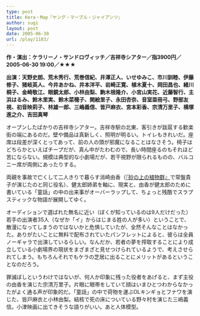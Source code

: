 ```yaml
---
type: post
title: Kera・Map『ヤング・マーブル・ジャイアンツ』
author: sugi
layout: post
date: 2005-06-30
url: /play/1183/
---
```

**作・演出：ケラリーノ・サンドロヴィッチ／吉祥寺シアター／指3900円／2005-06-30 19:00／★★★**

**出演：天野史朗、荒木秀行、荒巻信紀、井澤正人、いせゆみこ、市川訓睦、伊藤修子、猪岐英人、今井あかね、井本洋平、岩崎正寛、植木夏十、岡田昌也、緒川桐子、金崎敬江、眼鏡太郎、小林由梨、駒木根隆介、小宮山実花、近藤智行、主浜はるみ、鈴木里実、鈴木菜穂子、関絵里子、永田杏奈、音室亜冊弓、野部友視、初音映莉子、林雄一郎、三嶋義信、皆戸麻衣、宮本彩香、宗清万里子、横塚進之介、吉田真琴**

オープンしたばかりの吉祥寺シアター。吉祥寺駅の北東、客引きが跋扈する歓楽街の端にあるのだ。壁や備品は真新しく、照明が明るい。トイレもきれいだ。座席は段差が深くとってあって、前の人の頭が邪魔になることはなさそう。椅子はどちらかといえばチープだが、真ん中がたわむので、長い時間座るのもそれほど苦にならない。規模は典型的な小劇場だが、若干視野が限られるものの、バルコニー席が両側にあったりする。

両親を事故で亡くして二人きりで暮らす消崎由香（[『砂の上の植物群』](/play/1150/)で常盤貴子が演じたのと同じ役名）、健太郎姉弟を軸に、現実と、由香が健太郎のために書いている「童話」の中の出来事がオーバーラップして、ちょっと残酷でスラプスティックな物語が展開してゆく。

オーディションで選ばれた無名に近い（ぼくが知っているのは9人だけだった）若手の出演者35人（なぜか「イ」からはじまる姓の人が多い）ということで、散漫になってしまうのではないかと危惧していたが、全然そんなことはなかった。ありがたいことに無料で配布されていたパンフレットによると、彼らは全員ノーギャラで出演しているらしい。なんだか、若者の夢を搾取することにより成立している小劇場界の現状をまざまざと見せつけられているようで、考えさせられてしまう。もちろんそれでもケラの芝居に出ることにメリットがあるということなのだろう。

罪滅ぼしというわけではないが、何人か印象に残った役者をあげると、まず主役の由香を演じた宗清万里子。片眼に眼帯をしていて顔はいまひとつわからなかったがよく通る声が印象的だ。「童話」の中で荷物を運ぶOLキンギョとフナワを演じた、皆戸麻衣と小林由梨。結核で死の床についている野々村を演じた三嶋義信。小津映画に出てきそうな語りがいい。あと人体模型。
